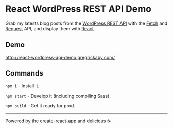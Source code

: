 # React WordPress REST API Demo

Grab my latests blog posts from the [WordPress REST API](https://developer.wordpress.org/rest-api/) with the [Fetch](https://developer.mozilla.org/en-US/docs/Web/API/Fetch_API) and [Request](https://developer.mozilla.org/en-US/docs/Web/API/Request) API, and display them with [React](https://reactjs.org/).

## Demo

http://react-wordpress-api-demo.gregrickaby.com/

## Commands

`npm i` - Install it.

`npm start` - Develop it (including compiling Sass).

`npm build` - Get it ready for prod.

---

Powered by the [create-react-app](https://github.com/facebook/create-react-app) and delicious ☕️
